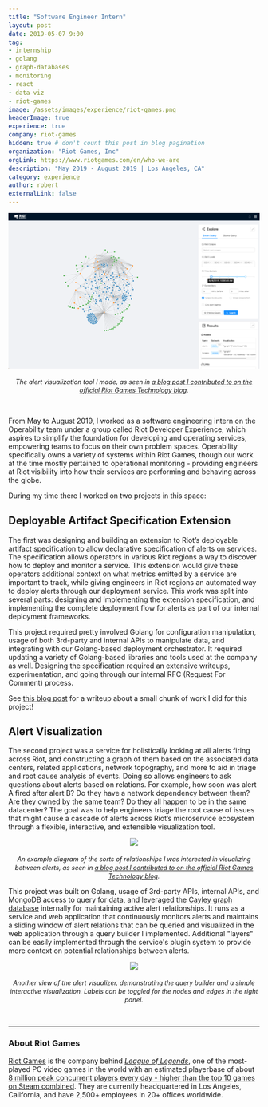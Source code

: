 ```yaml
---
title: "Software Engineer Intern"
layout: post
date: 2019-05-07 9:00
tag:
- internship
- golang
- graph-databases
- monitoring
- react
- data-viz
- riot-games
image: /assets/images/experience/riot-games.png
headerImage: true
experience: true
company: riot-games
hidden: true # don't count this post in blog pagination
organization: "Riot Games, Inc"
orgLink: https://www.riotgames.com/en/who-we-are
description: "May 2019 - August 2019 | Los Angeles, CA"
category: experience
author: robert
externalLink: false
---
```


<p align="center">
    <img src="/assets/images/posts/riot-alerts-explorer-wide.png" />
</p>

<p align="center">
    <i style="font-size:90%;">
    The alert visualization tool I made, as seen in
    <a href="https://technology.riotgames.com/news/technology-interns-riot-games">
    a blog post I contributed to on the official Riot Games Technology blog</a>.
    </i>
</p>

<br />

From May to August 2019, I worked as a software engineering intern on the Operability team under
a group called Riot Developer Experience, which aspires to simplify the foundation for developing
and operating services, empowering teams to focus on their own problem spaces.
Operability specifically owns a variety of systems within Riot Games, though our work at the time mostly
pertained to operational monitoring - providing engineers at Riot visibility into how their
services are performing and behaving across the globe.

During my time there I worked on two projects in this space:

## Deployable Artifact Specification Extension

The first was designing and building an extension to Riot’s deployable artifact specification to allow declarative specification of alerts on services. The specification allows operators in various Riot regions a way to discover how to deploy and monitor a service. This extension would give these operators additional context on what metrics emitted by a service are important to track, while giving engineers in Riot regions an automated way to deploy alerts through our deployment service. This work was split into several parts: designing and implementing the extension specification, and implementing the complete deployment flow for alerts as part of our internal deployment frameworks.

This project required pretty involved Golang for configuration manipulation, usage of both 3rd-party and internal APIs to manipulate data, and integrating with our Golang-based deployment orchestrator. It required updating a variety of Golang-based libraries and tools used at the company as well. Designing the specification required an extensive writeups, experimentation, and going through our internal RFC (Request For Comment) process.

See [this blog post](/evaluable-expressions) for a writeup about a small chunk of work I did for this project!

## Alert Visualization

The second project was a service for holistically looking at all alerts firing across Riot, and constructing a graph of them based on the associated data centers, related applications, network topography, and more to aid in triage and root cause analysis of events. Doing so allows engineers to ask questions about alerts based on relations. For example, how soon was alert A fired after alert B? Do they have a network dependency between them? Are they owned by the same team? Do they all happen to be in the same datacenter? The goal was to help engineers triage the root cause of issues that might cause a cascade of alerts across Riot’s microservice ecosystem through a flexible, interactive, and extensible visualization tool.

<p align="center">
    <img src="https://technology.riotgames.com/sites/default/files/intern12-robert3.png" width="70%" />
</p>

<p align="center">
    <i style="font-size:90%;">
    An example diagram of the sorts of relationships I was interested in visualizing between alerts, as seen in
    <a href="https://technology.riotgames.com/news/technology-interns-riot-games">
    a blog post I contributed to on the official Riot Games Technology blog</a>.
    </i>
</p>

This project was built on Golang, usage of 3rd-party APIs, internal APIs, and MongoDB access to query for data, and leveraged the [Cayley graph database](https://github.com/cayleygraph/cayley) internally for maintaining active alert relationships. It runs as a service and web application that continuously monitors alerts and maintains a sliding window of alert relations that can be queried and visualized in the web application through a query builder I implemented. Additional "layers" can be easily implemented through the service's plugin system to provide more context on potential relationships between alerts.

<p align="center">
    <img src="https://technology.riotgames.com/sites/default/files/intern11-robert2.png" />
</p>

<p align="center">
    <i style="font-size:90%;">
    Another view of the alert visualizer, demonstrating the query builder and a simple interactive visualization.
    Labels can be toggled for the nodes and edges in the right panel.
    </i>
</p>

<br />

<hr />

### About Riot Games

[Riot Games](https://www.riotgames.com/en/who-we-are) is the company behind
*[League of Legends](https://na.leagueoflegends.com/en/)*, one of the most-played
PC video games in the world with an estimated playerbase of about
[8 million peak concurrent players every day - higher than the top 10 games on Steam combined](https://na.leagueoflegends.com/en/news/game-updates/special-event/join-us-oct-15th-celebrate-10-years-league). 
They are currently headquartered in Los Angeles, California, and have 2,500+
employees in 20+ offices worldwide.
